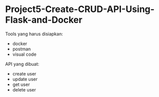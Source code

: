 # Project5-Create-CRUD-API-Using-Flask-and-Docker

Tools yang harus disiapkan:

- docker
- postman
- visual code

API yang dibuat:

- create user
- update user
- get user
- delete user
